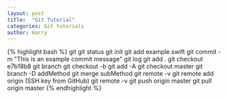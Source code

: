 ```yaml
---
layout: post
title:  "Git Tutorial"
categories: Git tutorials
author: Harry
---
```


{% highlight bash %}
git
git status
git init
git add example.swift
git commit -m "This is an example commit message"
git log
git add .
git checkout e7b18b8
git branch
git checkout -b
git add -A
git checkout master
git branch -D addMethod
git merge subMethod
git remote -v
git remote add origin (SSH key from GitHub)
git remote -v
git push origin master
git pull origin master
{% endhighlight %}